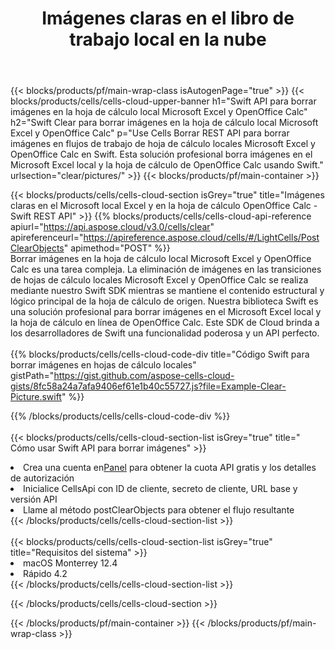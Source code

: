 ﻿---
title:  Imágenes claras en el libro de trabajo local en la nube
description: API y SDK en la nube para borrar imágenes en Microsoft Excel y OpenOffice Calc. Imágenes claras en hojas de cálculo locales por la nube Cells API. SDK admite tipos de lenguajes de desarrollo. Incluyen Android, C#, Go, Java, NodeJS, Perl, PHP, Python, Ruby y Swift.
url: /es/swift/clear/pictures/
---
{{< blocks/products/pf/main-wrap-class isAutogenPage="true" >}}
{{< blocks/products/cells/cells-cloud-upper-banner h1="Swift API para borrar imágenes en la hoja de cálculo local Microsoft Excel y OpenOffice Calc" h2="Swift Clear para borrar imágenes en la hoja de cálculo local Microsoft Excel y OpenOffice Calc" p="Use Cells Borrar REST API para borrar imágenes en flujos de trabajo de hoja de cálculo locales Microsoft Excel y OpenOffice Calc en Swift. Esta solución profesional borra imágenes en el Microsoft Excel local y la hoja de cálculo de OpenOffice Calc usando Swift." urlsection="clear/pictures/" >}}
{{< blocks/products/pf/main-container >}}

{{< blocks/products/cells/cells-cloud-section isGrey="true" title="Imágenes claras en el Microsoft local Excel y en la hoja de cálculo OpenOffice Calc - Swift REST API" >}}
{{% blocks/products/cells/cells-cloud-api-reference apiurl="https://api.aspose.cloud/v3.0/cells/clear" apireferenceurl="https://apireference.aspose.cloud/cells/#/LightCells/PostClearObjects" apimethod="POST" %}}
<br/>
Borrar imágenes en la hoja de cálculo local Microsoft Excel y OpenOffice Calc es una tarea compleja. La eliminación de imágenes en las transiciones de hojas de cálculo locales Microsoft Excel y OpenOffice Calc se realiza mediante nuestro Swift SDK mientras se mantiene el contenido estructural y lógico principal de la hoja de cálculo de origen. Nuestra biblioteca Swift es una solución profesional para borrar imágenes en el Microsoft Excel local y la hoja de cálculo en línea de OpenOffice Calc. Este SDK de Cloud brinda a los desarrolladores de Swift una funcionalidad poderosa y un API perfecto.
<br/>
<br/>
{{% blocks/products/cells/cells-cloud-code-div title="Código Swift para borrar imágenes en hojas de cálculo locales" gistPath="https://gist.github.com/aspose-cells-cloud-gists/8fc58a24a7afa9406ef61e1b40c55727.js?file=Example-Clear-Picture.swift" %}}
  
{{% /blocks/products/cells/cells-cloud-code-div %}}
<br/>
<br/>
{{< blocks/products/cells/cells-cloud-section-list isGrey="true" title=" Cómo usar Swift API para borrar imágenes" >}}
<li> Crea una cuenta en<a href="https://dashboard.aspose.cloud/">Panel</a> para obtener la cuota API gratis y los detalles de autorización</li>
<li>Inicialice CellsApi con ID de cliente, secreto de cliente, URL base y versión API</li>
<li>Llame al método postClearObjects para obtener el flujo resultante</li>
{{< /blocks/products/cells/cells-cloud-section-list >}}
<br/>
<br/>
{{< blocks/products/cells/cells-cloud-section-list isGrey="true" title="Requisitos del sistema" >}}
<li>macOS Monterrey 12.4</li>
<li>Rápido 4.2</li>
{{< /blocks/products/cells/cells-cloud-section-list >}}

{{< /blocks/products/cells/cells-cloud-section >}}

{{< /blocks/products/pf/main-container >}}
{{< /blocks/products/pf/main-wrap-class >}}
